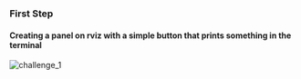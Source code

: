 ### First Step
#### Creating a panel on rviz with a simple button that prints something in the terminal

![challenge_1](https://user-images.githubusercontent.com/73201389/109989382-5ab1b600-7d00-11eb-93f9-f79f63dd2ed2.gif)